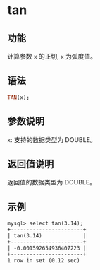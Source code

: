 # tan

## 功能

计算参数 `x` 的正切, `x` 为弧度值。

## 语法

```Haskell
TAN(x);
```

## 参数说明

`x`: 支持的数据类型为 DOUBLE。

## 返回值说明

返回值的数据类型为 DOUBLE。

## 示例

```Plain Text
mysql> select tan(3.14);
+-----------------------+
| tan(3.14)             |
+-----------------------+
| -0.001592654936407223 |
+-----------------------+
1 row in set (0.12 sec)
```
